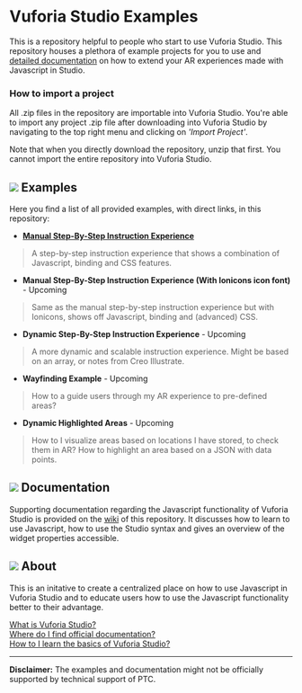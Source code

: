 # Vuforia Studio Examples

This is a repository helpful to people who start to use Vuforia Studio. This repository houses a plethora of example projects for you to use and [detailed documentation](https://github.com/patrickscheper/vuforiastudio/wiki) on how to extend your AR experiences made with Javascript in Studio.

### How to import a project
All .zip files in the repository are importable into Vuforia Studio. You're able to import any project .zip file after downloading into Vuforia Studio by navigating to the top right menu and clicking on *'Import Project'*.

Note that when you directly download the repository, unzip that first. You cannot import the entire repository into Vuforia Studio.

## ![](https://placehold.it/16/5BB73B/ffffff?text=+) Examples
Here you find a list of all provided examples, with direct links, in this repository:
- [**Manual Step-By-Step Instruction Experience**](https://github.com/ptc-ar-sharing/vuforiastudio/tree/master/Manual%20Step-By-Step%20Instruction%20Experience)

> A step-by-step instruction experience that shows a combination of Javascript, binding and CSS features. 

- **Manual Step-By-Step Instruction Experience (With Ionicons icon font)** - Upcoming

> Same as the manual step-by-step instruction experience but with Ionicons, shows off Javascript, binding and (advanced) CSS.

- **Dynamic Step-By-Step Instruction Experience** - Upcoming

> A more dynamic and scalable instruction experience. Might be based on an array, or notes from Creo Illustrate.

- **Wayfinding Example** - Upcoming

> How to a guide users through my AR experience to pre-defined areas?

- **Dynamic Highlighted Areas** - Upcoming

>  How to I visualize areas based on locations I have stored, to check them in AR? How to highlight an area based on a JSON with data points.

## ![](https://placehold.it/16/F1B434/ffffff?text=+) Documentation

Supporting documentation regarding the Javascript functionality of Vuforia Studio is provided on the [wiki](https://github.com/patrickscheper/vuforiastudio/wiki) of this repository. It discusses how to learn to use Javascript, how to use the Studio syntax and gives an overview of the widget properties accessible.

## ![](https://placehold.it/16/236192/ffffff?text=+) About

This is an initative to create a centralized place on how to use Javascript in Vuforia Studio and to educate users how to use the Javascript functionality better to their advantage.

[What is Vuforia Studio?](https://www.ptc.com/en/products/augmented-reality/vuforia-studio) <br/>
[Where do I find official documentation?](https://support.ptc.com/help/vuforia/studio/en/#page/Studio_Help_Center%2FWelcome.html%23) <br/>
[How to I learn the basics of Vuforia Studio?](https://support.ptc.com/help/vuforia/studio/en/#page/Studio_Help_Center%2FTutorialWelcome.html%23)

---

**Disclaimer:** The examples and documentation might not be officially supported by technical support of PTC. 
